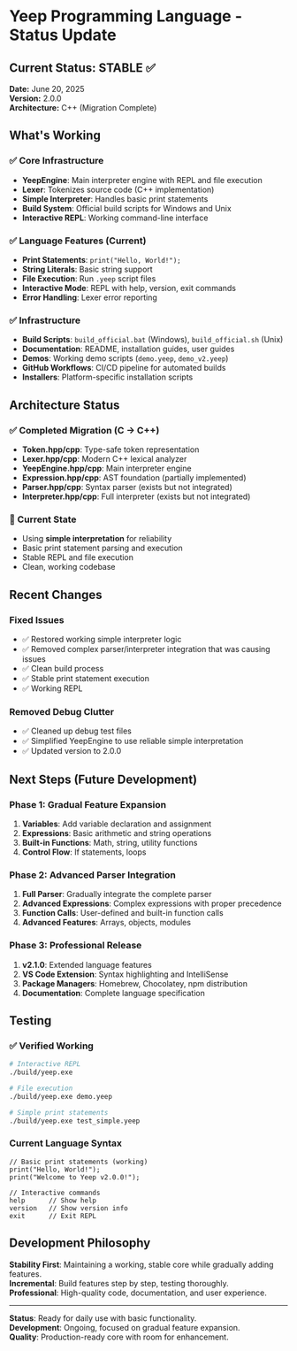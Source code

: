 # Yeep Programming Language - Status Update

## Current Status: STABLE ✅

**Date:** June 20, 2025  
**Version:** 2.0.0  
**Architecture:** C++ (Migration Complete)

## What's Working

### ✅ Core Infrastructure
- **YeepEngine**: Main interpreter engine with REPL and file execution
- **Lexer**: Tokenizes source code (C++ implementation)
- **Simple Interpreter**: Handles basic print statements
- **Build System**: Official build scripts for Windows and Unix
- **Interactive REPL**: Working command-line interface

### ✅ Language Features (Current)
- **Print Statements**: `print("Hello, World!");`
- **String Literals**: Basic string support
- **File Execution**: Run `.yeep` script files
- **Interactive Mode**: REPL with help, version, exit commands
- **Error Handling**: Lexer error reporting

### ✅ Infrastructure
- **Build Scripts**: `build_official.bat` (Windows), `build_official.sh` (Unix)
- **Documentation**: README, installation guides, user guides
- **Demos**: Working demo scripts (`demo.yeep`, `demo_v2.yeep`)
- **GitHub Workflows**: CI/CD pipeline for automated builds
- **Installers**: Platform-specific installation scripts

## Architecture Status

### ✅ Completed Migration (C → C++)
- **Token.hpp/cpp**: Type-safe token representation
- **Lexer.hpp/cpp**: Modern C++ lexical analyzer
- **YeepEngine.hpp/cpp**: Main interpreter engine
- **Expression.hpp/cpp**: AST foundation (partially implemented)
- **Parser.hpp/cpp**: Syntax parser (exists but not integrated)
- **Interpreter.hpp/cpp**: Full interpreter (exists but not integrated)

### 🔄 Current State
- Using **simple interpretation** for reliability
- Basic print statement parsing and execution
- Stable REPL and file execution
- Clean, working codebase

## Recent Changes

### Fixed Issues
- ✅ Restored working simple interpreter logic
- ✅ Removed complex parser/interpreter integration that was causing issues
- ✅ Clean build process
- ✅ Stable print statement execution
- ✅ Working REPL

### Removed Debug Clutter
- ✅ Cleaned up debug test files
- ✅ Simplified YeepEngine to use reliable simple interpretation
- ✅ Updated version to 2.0.0

## Next Steps (Future Development)

### Phase 1: Gradual Feature Expansion
1. **Variables**: Add variable declaration and assignment
2. **Expressions**: Basic arithmetic and string operations
3. **Built-in Functions**: Math, string, utility functions
4. **Control Flow**: If statements, loops

### Phase 2: Advanced Parser Integration
1. **Full Parser**: Gradually integrate the complete parser
2. **Advanced Expressions**: Complex expressions with proper precedence
3. **Function Calls**: User-defined and built-in function calls
4. **Advanced Features**: Arrays, objects, modules

### Phase 3: Professional Release
1. **v2.1.0**: Extended language features
2. **VS Code Extension**: Syntax highlighting and IntelliSense
3. **Package Managers**: Homebrew, Chocolatey, npm distribution
4. **Documentation**: Complete language specification

## Testing

### ✅ Verified Working
```bash
# Interactive REPL
./build/yeep.exe

# File execution
./build/yeep.exe demo.yeep

# Simple print statements
./build/yeep.exe test_simple.yeep
```

### Current Language Syntax
```yeep
// Basic print statements (working)
print("Hello, World!");
print("Welcome to Yeep v2.0.0!");

// Interactive commands
help      // Show help
version   // Show version info
exit      // Exit REPL
```

## Development Philosophy

**Stability First**: Maintaining a working, stable core while gradually adding features.  
**Incremental**: Build features step by step, testing thoroughly.  
**Professional**: High-quality code, documentation, and user experience.

---

**Status**: Ready for daily use with basic functionality.  
**Development**: Ongoing, focused on gradual feature expansion.  
**Quality**: Production-ready core with room for enhancement.
